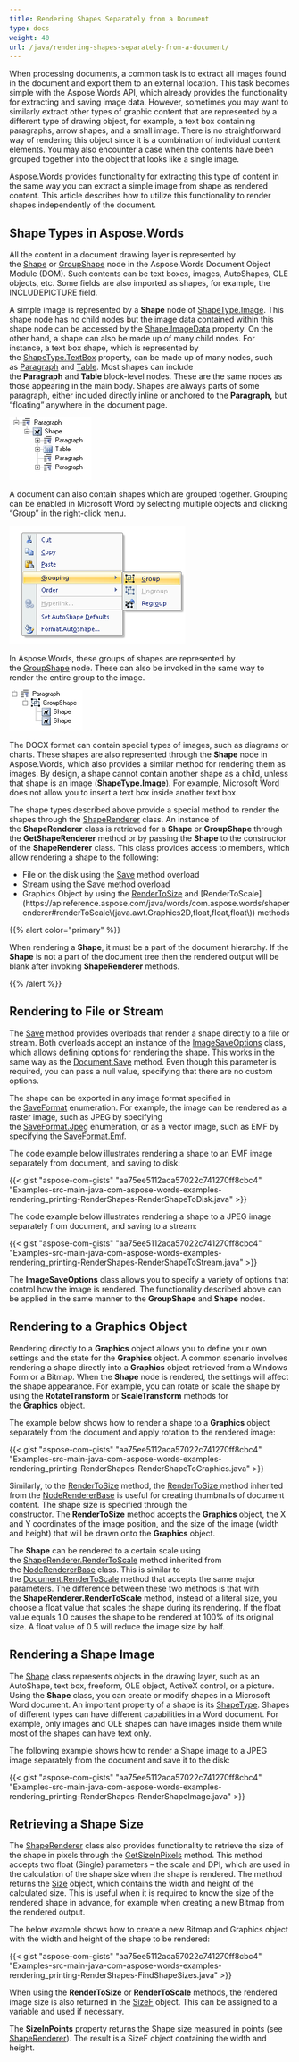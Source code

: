 ```yaml
---
title: Rendering Shapes Separately from a Document
type: docs
weight: 40
url: /java/rendering-shapes-separately-from-a-document/
---
```


When processing documents, a common task is to extract all images found in the document and export them to an external location. This task becomes simple with the Aspose.Words API, which already provides the functionality for extracting and saving image data. However, sometimes you may want to similarly extract other types of graphic content that are represented by a different type of drawing object, for example, a text box containing paragraphs, arrow shapes, and a small image. There is no straightforward way of rendering this object since it is a combination of individual content elements. You may also encounter a case when the contents have been grouped together into the object that looks like a single image.

Aspose.Words provides functionality for extracting this type of content in the same way you can extract a simple image from shape as rendered content. This article describes how to utilize this functionality to render shapes independently of the document.
## **Shape Types in Aspose.Words**
All the content in a document drawing layer is represented by the [Shape](https://apireference.aspose.com/java/words/com.aspose.words/Shape) or [GroupShape](https://apireference.aspose.com/java/words/com.aspose.words/GroupShape) node in the Aspose.Words Document Object Module (DOM). Such contents can be text boxes, images, AutoShapes, OLE objects, etc. Some fields are also imported as shapes, for example, the INCLUDEPICTURE field.

A simple image is represented by a **Shape** node of [ShapeType.Image](https://apireference.aspose.com/java/words/com.aspose.words/shapetype#IMAGE). This shape node has no child nodes but the image data contained within this shape node can be accessed by the [Shape.ImageData](https://apireference.aspose.com/java/words/com.aspose.words/shape#ImageData) property. On the other hand, a shape can also be made up of many child nodes. For instance, a text box shape, which is represented by the [ShapeType.TextBox](https://apireference.aspose.com/java/words/com.aspose.words/shapetype#TEXT_BOX) property, can be made up of many nodes, such as [Paragraph](https://apireference.aspose.com/java/words/com.aspose.words/Paragraph) and [Table](https://apireference.aspose.com/java/words/com.aspose.words/Table). Most shapes can include the **Paragraph** and **Table** block-level nodes. These are the same nodes as those appearing in the main body. Shapes are always parts of some paragraph, either included directly inline or anchored to the **Paragraph,** but “floating” anywhere in the document page.

![todo:image_alt_text](rendering-shapes-separately-from-a-document_1.png)

A document can also contain shapes which are grouped together. Grouping can be enabled in Microsoft Word by selecting multiple objects and clicking “Group” in the right-click menu.

![todo:image_alt_text](rendering-shapes-separately-from-a-document_2.png)

In Aspose.Words, these groups of shapes are represented by the [GroupShape](https://apireference.aspose.com/java/words/com.aspose.words/GroupShape) node. These can also be invoked in the same way to render the entire group to the image.

![todo:image_alt_text](rendering-shapes-separately-from-a-document_3.png)

The DOCX format can contain special types of images, such as diagrams or charts. These shapes are also represented through the **Shape** node in Aspose.Words, which also provides a similar method for rendering them as images. By design, a shape cannot contain another shape as a child, unless that shape is an image (**ShapeType.Image**). For example, Microsoft Word does not allow you to insert a text box inside another text box.

The shape types described above provide a special method to render the shapes through the [ShapeRenderer](https://apireference.aspose.com/java/words/com.aspose.words/ShapeRenderer) class. An instance of the **ShapeRenderer** class is retrieved for a **Shape** or **GroupShape** through the **GetShapeRenderer** method or by passing the **Shape** to the constructor of the **ShapeRenderer** class. This class provides access to members, which allow rendering a shape to the following:

- File on the disk using the [Save](https://apireference.aspose.com/java/words/com.aspose.words/shaperenderer#save\(java.lang.String,com.aspose.words.ImageSaveOptions\)) method overload
- Stream using the [Save](https://apireference.aspose.com/java/words/com.aspose.words/shaperenderer#save\(java.io.OutputStream,com.aspose.words.ImageSaveOptions\)) method overload
- Graphics Object by using the [RenderToSize](https://apireference.aspose.com/java/words/com.aspose.words/shaperenderer#renderToSize\(java.awt.Graphics2D,float,float,float,float\)) and [RenderToScale](https://apireference.aspose.com/java/words/com.aspose.words/shaperenderer#renderToScale\(java.awt.Graphics2D,float,float,float\)) methods

{{% alert color="primary" %}} 

When rendering a **Shape**, it must be a part of the document hierarchy. If the **Shape** is not a part of the document tree then the rendered output will be blank after invoking **ShapeRenderer** methods.

{{% /alert %}} 
## **Rendering to File or Stream**
The [Save](https://apireference.aspose.com/java/words/com.aspose.words/shaperenderer#save\(java.lang.String,com.aspose.words.ImageSaveOptions\)) method provides overloads that render a shape directly to a file or stream. Both overloads accept an instance of the [ImageSaveOptions](https://apireference.aspose.com/java/words/com.aspose.words/ImageSaveOptions) class, which allows defining options for rendering the shape. This works in the same way as the [Document.Save](https://apireference.aspose.com/java/words/com.aspose.words/document#save\(java.io.OutputStream,com.aspose.words.SaveOptions\)) method. Even though this parameter is required, you can pass a null value, specifying that there are no custom options.

The shape can be exported in any image format specified in the [SaveFormat](https://apireference.aspose.com/java/words/com.aspose.words/SaveFormat) enumeration. For example, the image can be rendered as a raster image, such as JPEG by specifying the [SaveFormat.Jpeg](https://apireference.aspose.com/java/words/com.aspose.words/saveformat#JPEG) enumeration, or as a vector image, such as EMF by specifying the [SaveFormat.Emf](https://apireference.aspose.com/java/words/com.aspose.words/saveformat#EMF).

The code example below illustrates rendering a shape to an EMF image separately from document, and saving to disk:

{{< gist "aspose-com-gists" "aa75ee5112aca57022c741270ff8cbc4" "Examples-src-main-java-com-aspose-words-examples-rendering_printing-RenderShapes-RenderShapeToDisk.java" >}}

The code example below illustrates rendering a shape to a JPEG image separately from document, and saving to a stream:

{{< gist "aspose-com-gists" "aa75ee5112aca57022c741270ff8cbc4" "Examples-src-main-java-com-aspose-words-examples-rendering_printing-RenderShapes-RenderShapeToStream.java" >}}

The **ImageSaveOptions** class allows you to specify a variety of options that control how the image is rendered. The functionality described above can be applied in the same manner to the **GroupShape** and **Shape** nodes.
## **Rendering to a Graphics Object**
Rendering directly to a **Graphics** object allows you to define your own settings and the state for the **Graphics** object. A common scenario involves rendering a shape directly into a **Graphics** object retrieved from a Windows Form or a Bitmap. When the **Shape** node is rendered, the settings will affect the shape appearance. For example, you can rotate or scale the shape by using the **RotateTransform** or **ScaleTransform** methods for the **Graphics** object.

The example below shows how to render a shape to a **Graphics** object separately from the document and apply rotation to the rendered image:

{{< gist "aspose-com-gists" "aa75ee5112aca57022c741270ff8cbc4" "Examples-src-main-java-com-aspose-words-examples-rendering_printing-RenderShapes-RenderShapeToGraphics.java" >}}

Similarly, to the [RenderToSize](https://apireference.aspose.com/java/words/com.aspose.words/document#renderToSize\(int,java.awt.Graphics2D,float,float,float,float\)) method, the [RenderToSize ](https://apireference.aspose.com/java/words/com.aspose.words/document#renderToSize\(int,java.awt.Graphics2D,float,float,float,float\))method inherited from the [NodeRendererBase](https://apireference.aspose.com/java/words/com.aspose.words/NodeRendererBase) is useful for creating thumbnails of document content. The shape size is specified through the constructor. The **RenderToSize** method accepts the **Graphics** object, the X and Y coordinates of the image position, and the size of the image (width and height) that will be drawn onto the **Graphics** object.

The **Shape** can be rendered to a certain scale using the [ShapeRenderer.RenderToScale](https://apireference.aspose.com/java/words/com.aspose.words/shaperenderer#renderToScale\(java.awt.Graphics2D,float,float,float\)) method inherited from the [NodeRendererBase](https://apireference.aspose.com/java/words/com.aspose.words/NodeRendererBase) class. This is similar to the [Document.RenderToScale](https://apireference.aspose.com/java/words/com.aspose.words/shaperenderer#renderToScale\(java.awt.Graphics2D,float,float,float\)) method that accepts the same major parameters. The difference between these two methods is that with the **ShapeRenderer.RenderToScale** method, instead of a literal size, you choose a float value that scales the shape during its rendering. If the float value equals 1.0 causes the shape to be rendered at 100% of its original size. A float value of 0.5 will reduce the image size by half.
## **Rendering a Shape Image**
The [Shape](https://apireference.aspose.com/java/words/com.aspose.words/Shape) class represents objects in the drawing layer, such as an AutoShape, text box, freeform, OLE object, ActiveX control, or a picture. Using the **Shape** class, you can create or modify shapes in a Microsoft Word document. An important property of a shape is its [ShapeType](https://apireference.aspose.com/java/words/com.aspose.words/ShapeType). Shapes of different types can have different capabilities in a Word document. For example, only images and OLE shapes can have images inside them while most of the shapes can have text only.

The following example shows how to render a Shape image to a JPEG image separately from the document and save it to the disk:

{{< gist "aspose-com-gists" "aa75ee5112aca57022c741270ff8cbc4" "Examples-src-main-java-com-aspose-words-examples-rendering_printing-RenderShapes-RenderShapeImage.java" >}}
## **Retrieving a Shape Size**
The [ShapeRenderer](https://apireference.aspose.com/java/words/com.aspose.words/ShapeRenderer) class also provides functionality to retrieve the size of the shape in pixels through the [GetSizeInPixels](https://apireference.aspose.com/java/words/com.aspose.words/noderendererbase#getSizeInPixels\(float,float\)) method. This method accepts two float (Single) parameters – the scale and DPI, which are used in the calculation of the shape size when the shape is rendered. The method returns the [Size](https://apireference.aspose.com/java/words/com.aspose.words/noderendererbase#getSizeInPixels\(float,float\)) object, which contains the width and height of the calculated size. This is useful when it is required to know the size of the rendered shape in advance, for example when creating a new Bitmap from the rendered output.

The below example shows how to create a new Bitmap and Graphics object with the width and height of the shape to be rendered:

{{< gist "aspose-com-gists" "aa75ee5112aca57022c741270ff8cbc4" "Examples-src-main-java-com-aspose-words-examples-rendering_printing-RenderShapes-FindShapeSizes.java" >}}

When using the **RenderToSize** or **RenderToScale** methods, the rendered image size is also returned in the [SizeF](https://apireference.aspose.com/java/words/com.aspose.words/noderendererbase#renderToScale\(java.awt.Graphics2D,float,float,float\)) object. This can be assigned to a variable and used if necessary.

The **SizeInPoints** property returns the Shape size measured in points (see [ShapeRenderer](https://apireference.aspose.com/java/words/com.aspose.words/ShapeRenderer)). The result is a SizeF object containing the width and height.
